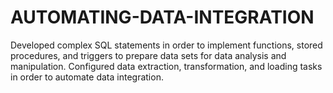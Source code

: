 # AUTOMATING-DATA-INTEGRATION
 Developed complex SQL statements in order to implement functions, stored procedures, and triggers to prepare data sets for data analysis and manipulation.  Configured data extraction, transformation, and loading tasks in order to automate data integration.

